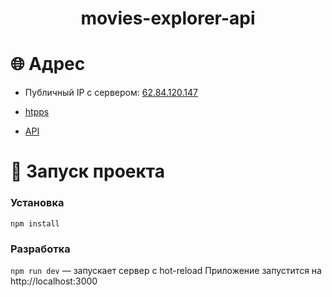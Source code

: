 <h1 align="center">movies-explorer-api </h1>

# &#127760; Адрес
 - Публичный IP с сервером: [62.84.120.147](http://62.84.120.147/)

 - [htpps](https://movies.pupkova.nomoredomains.rocks/)
 
 - [API](https://api.movies.pupkova.nomoredomains.rocks/)

# &#128640; Запуск проекта
### Установка
  `npm install`

### Разработка 
  `npm run dev` — запускает сервер с hot-reload
Приложение запустится на http://localhost:3000
